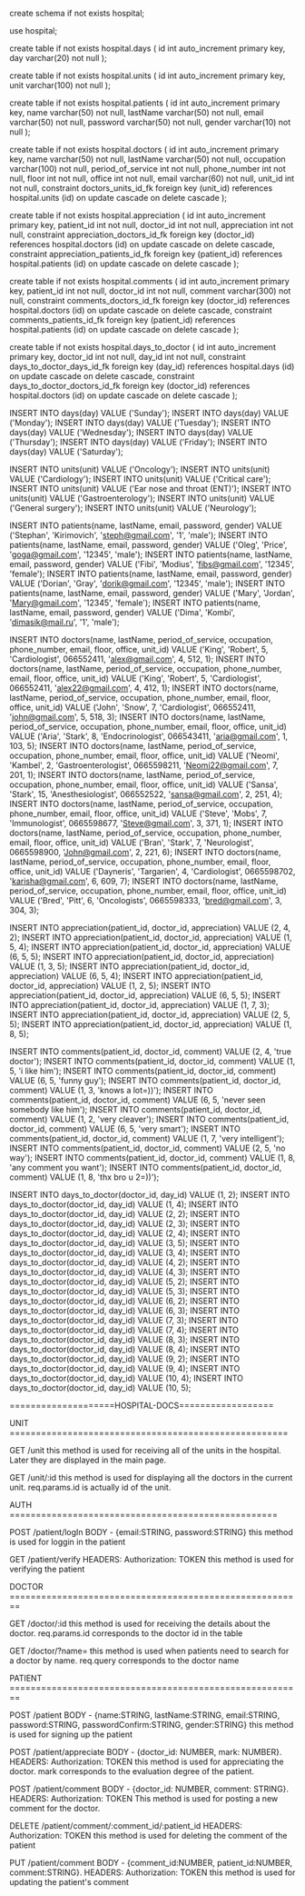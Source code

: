 create schema if not exists hospital;

use hospital;

create table if not exists hospital.days
(
id int auto_increment
primary key,
day varchar(20) not null
);

create table if not exists hospital.units
(
id int auto_increment
primary key,
unit varchar(100) not null
);

create table if not exists hospital.patients
(
id int auto_increment
primary key,
name varchar(50) not null,
lastName varchar(50) not null,
email varchar(50) not null,
password varchar(50) not null,
gender varchar(10) not null
);

create table if not exists hospital.doctors
(
id int auto_increment
primary key,
name varchar(50) not null,
lastName varchar(50) not null,
occupation varchar(100) not null,
period_of_service int not null,
phone_number int not null,
floor int not null,
office int not null,
email varchar(60) not null,
unit_id int not null,
constraint doctors_units_id_fk
foreign key (unit_id) references hospital.units (id)
on update cascade on delete cascade
);

create table if not exists hospital.appreciation
(
id int auto_increment
primary key,
patient_id int not null,
doctor_id int not null,
appreciation int not null,
constraint appreciation_doctors_id_fk
foreign key (doctor_id) references hospital.doctors (id)
on update cascade on delete cascade,
constraint appreciation_patients_id_fk
foreign key (patient_id) references hospital.patients (id)
on update cascade on delete cascade
);

create table if not exists hospital.comments
(
id int auto_increment
primary key,
patient_id int not null,
doctor_id int not null,
comment varchar(300) not null,
constraint comments_doctors_id_fk
foreign key (doctor_id) references hospital.doctors (id)
on update cascade on delete cascade,
constraint comments_patients_id_fk
foreign key (patient_id) references hospital.patients (id)
on update cascade on delete cascade
);

create table if not exists hospital.days_to_doctor
(
id int auto_increment
primary key,
doctor_id int not null,
day_id int not null,
constraint days_to_doctor_days_id_fk
foreign key (day_id) references hospital.days (id)
on update cascade on delete cascade,
constraint days_to_doctor_doctors_id_fk
foreign key (doctor_id) references hospital.doctors (id)
on update cascade on delete cascade
);

INSERT INTO days(day) VALUE ('Sunday');
INSERT INTO days(day) VALUE ('Monday');
INSERT INTO days(day) VALUE ('Tuesday');
INSERT INTO days(day) VALUE ('Wednesday');
INSERT INTO days(day) VALUE ('Thursday');
INSERT INTO days(day) VALUE ('Friday');
INSERT INTO days(day) VALUE ('Saturday');

INSERT INTO units(unit) VALUE ('Oncology');
INSERT INTO units(unit) VALUE ('Cardiology');
INSERT INTO units(unit) VALUE ('Critical care');
INSERT INTO units(unit) VALUE ('Ear nose and throat (ENT)');
INSERT INTO units(unit) VALUE ('Gastroenterology');
INSERT INTO units(unit) VALUE ('General surgery');
INSERT INTO units(unit) VALUE ('Neurology');

INSERT INTO patients(name, lastName, email, password, gender) VALUE ('Stephan', 'Kirimovich', 'steph@gmail.com', '1', 'male');
INSERT INTO patients(name, lastName, email, password, gender) VALUE ('Oleg', 'Price', 'goga@gmail.com', '12345', 'male');
INSERT INTO patients(name, lastName, email, password, gender) VALUE ('Fibi', 'Modius', 'fibs@gmail.com', '12345', 'female');
INSERT INTO patients(name, lastName, email, password, gender) VALUE ('Dorian', 'Gray', 'dorik@gmail.com', '12345', 'male');
INSERT INTO patients(name, lastName, email, password, gender) VALUE ('Mary', 'Jordan', 'Mary@gmail.com', '12345', 'female');
INSERT INTO patients(name, lastName, email, password, gender) VALUE ('Dima', 'Kombi', 'dimasik@mail.ru', '1', 'male');

INSERT INTO doctors(name, lastName, period_of_service, occupation, phone_number, email, floor, office, unit_id) VALUE ('King', 'Robert', 5, 'Cardiologist', 066552411, 'alex@gmail.com', 4, 512, 1);
INSERT INTO doctors(name, lastName, period_of_service, occupation, phone_number, email, floor, office, unit_id) VALUE ('King', 'Robert', 5, 'Cardiologist', 066552411, 'alex22@gmail.com', 4, 412, 1);
INSERT INTO doctors(name, lastName, period_of_service, occupation, phone_number, email, floor, office, unit_id) VALUE ('John', 'Snow', 7, 'Cardiologist', 066552411, 'john@gmail.com', 5, 518, 3);
INSERT INTO doctors(name, lastName, period_of_service, occupation, phone_number, email, floor, office, unit_id) VALUE ('Aria', 'Stark', 8, 'Endocrinologist', 066543411, 'aria@gmail.com', 1, 103, 5);
INSERT INTO doctors(name, lastName, period_of_service, occupation, phone_number, email, floor, office, unit_id) VALUE ('Neomi', 'Kambel', 2, 'Gastroenterologist', 0665598211, 'Neomi22@gmail.com', 7, 201, 1);
INSERT INTO doctors(name, lastName, period_of_service, occupation, phone_number, email, floor, office, unit_id) VALUE ('Sansa', 'Stark', 15, 'Anesthesiologist', 066552522, 'sansa@gmail.com', 2, 251, 4);
INSERT INTO doctors(name, lastName, period_of_service, occupation, phone_number, email, floor, office, unit_id) VALUE ('Steve', 'Mobs', 7, 'Immunologist', 0665598677, 'Steve@gmail.com', 3, 371, 1);
INSERT INTO doctors(name, lastName, period_of_service, occupation, phone_number, email, floor, office, unit_id) VALUE ('Bran', 'Stark', 7, 'Neurologist', 0665598900, 'John@gmail.com', 2, 221, 6);
INSERT INTO doctors(name, lastName, period_of_service, occupation, phone_number, email, floor, office, unit_id) VALUE ('Dayneris', 'Targarien', 4, 'Cardiologist', 0665598702, 'karisha@gmail.com', 6, 609, 7);
INSERT INTO doctors(name, lastName, period_of_service, occupation, phone_number, email, floor, office, unit_id) VALUE ('Bred', 'Pitt', 6, 'Oncologists', 0665598333, 'bred@gmail.com', 3, 304, 3);

INSERT INTO appreciation(patient_id, doctor_id, appreciation) VALUE (2, 4, 2);
INSERT INTO appreciation(patient_id, doctor_id, appreciation) VALUE (1, 5, 4);
INSERT INTO appreciation(patient_id, doctor_id, appreciation) VALUE (6, 5, 5);
INSERT INTO appreciation(patient_id, doctor_id, appreciation) VALUE (1, 3, 5);
INSERT INTO appreciation(patient_id, doctor_id, appreciation) VALUE (6, 5, 4);
INSERT INTO appreciation(patient_id, doctor_id, appreciation) VALUE (1, 2, 5);
INSERT INTO appreciation(patient_id, doctor_id, appreciation) VALUE (6, 5, 5);
INSERT INTO appreciation(patient_id, doctor_id, appreciation) VALUE (1, 7, 3);
INSERT INTO appreciation(patient_id, doctor_id, appreciation) VALUE (2, 5, 5);
INSERT INTO appreciation(patient_id, doctor_id, appreciation) VALUE (1, 8, 5);

INSERT INTO comments(patient_id, doctor_id, comment) VALUE (2, 4, 'true doctor');
INSERT INTO comments(patient_id, doctor_id, comment) VALUE (1, 5, 'i like him');
INSERT INTO comments(patient_id, doctor_id, comment) VALUE (6, 5, 'funny guy');
INSERT INTO comments(patient_id, doctor_id, comment) VALUE (1, 3, 'knows a lot=))');
INSERT INTO comments(patient_id, doctor_id, comment) VALUE (6, 5, 'never seen somebody like him');
INSERT INTO comments(patient_id, doctor_id, comment) VALUE (1, 2, 'very cleaver');
INSERT INTO comments(patient_id, doctor_id, comment) VALUE (6, 5, 'very smart');
INSERT INTO comments(patient_id, doctor_id, comment) VALUE (1, 7, 'very intelligent');
INSERT INTO comments(patient_id, doctor_id, comment) VALUE (2, 5, 'no way');
INSERT INTO comments(patient_id, doctor_id, comment) VALUE (1, 8, 'any comment you want');
INSERT INTO comments(patient_id, doctor_id, comment) VALUE (1, 8, 'thx bro u 2=))');

INSERT INTO days_to_doctor(doctor_id, day_id) VALUE (1, 2);
INSERT INTO days_to_doctor(doctor_id, day_id) VALUE (1, 4);
INSERT INTO days_to_doctor(doctor_id, day_id) VALUE (2, 2);
INSERT INTO days_to_doctor(doctor_id, day_id) VALUE (2, 3);
INSERT INTO days_to_doctor(doctor_id, day_id) VALUE (2, 4);
INSERT INTO days_to_doctor(doctor_id, day_id) VALUE (3, 5);
INSERT INTO days_to_doctor(doctor_id, day_id) VALUE (3, 4);
INSERT INTO days_to_doctor(doctor_id, day_id) VALUE (4, 2);
INSERT INTO days_to_doctor(doctor_id, day_id) VALUE (4, 3);
INSERT INTO days_to_doctor(doctor_id, day_id) VALUE (5, 2);
INSERT INTO days_to_doctor(doctor_id, day_id) VALUE (5, 3);
INSERT INTO days_to_doctor(doctor_id, day_id) VALUE (6, 2);
INSERT INTO days_to_doctor(doctor_id, day_id) VALUE (6, 3);
INSERT INTO days_to_doctor(doctor_id, day_id) VALUE (7, 3);
INSERT INTO days_to_doctor(doctor_id, day_id) VALUE (7, 4);
INSERT INTO days_to_doctor(doctor_id, day_id) VALUE (8, 3);
INSERT INTO days_to_doctor(doctor_id, day_id) VALUE (8, 4);
INSERT INTO days_to_doctor(doctor_id, day_id) VALUE (9, 2);
INSERT INTO days_to_doctor(doctor_id, day_id) VALUE (9, 4);
INSERT INTO days_to_doctor(doctor_id, day_id) VALUE (10, 4);
INSERT INTO days_to_doctor(doctor_id, day_id) VALUE (10, 5);

====================HOSPITAL-DOCS==================

UNIT =====================================================

GET /unit
this method is used for receiving all of the units in the hospital. Later they are displayed in the main page.

GET /unit/:id
this method is used for displaying all the doctors in the current unit. req.params.id is actually id of the unit.

AUTH ===================================================

POST /patient/logIn BODY - {email:STRING, password:STRING}
this method is used for loggin in the patient

GET /patient/verify HEADERS: Authorization: TOKEN
this method is used for verifying the patient

DOCTOR ========================================================

GET /doctor/:id
this method is used for receiving the details about the doctor. req.params.id corresponds to the doctor id in the table

GET /doctor/?name=
this method is used when patients need to search for a doctor by name. req.query corresponds to the doctor name

PATIENT ========================================================

POST /patient BODY - {name:STRING, lastName:STRING, email:STRING, password:STRING, passwordConfirm:STRING, gender:STRING}
this method is used for signing up the patient

POST /patient/appreciate BODY - {doctor_id: NUMBER, mark: NUMBER}. HEADERS: Authorization: TOKEN
this method is used for appreciating the doctor. mark corresponds to the evaluation degree of the patient.

POST /patient/comment BODY - {doctor_id: NUMBER, comment: STRING}. HEADERS: Authorization: TOKEN
This method is used for posting a new comment for the doctor.

DELETE /patient/comment/:comment_id/:patient_id HEADERS: Authorization: TOKEN
this method is used for deleting the comment of the patient

PUT /patient/comment BODY - {comment_id:NUMBER, patient_id:NUMBER, comment:STRING}. HEADERS: Authorization: TOKEN
this method is used for updating the patient's comment
